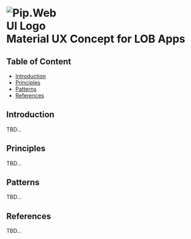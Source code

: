 # <img src="https://github.com/pip-webui/pip-webui/blob/master/assets/Logo.png" alt="Pip.WebUI Logo" style="max-width:30%"> <br/> Material UX Concept for LOB Apps

## Table of Content

- [Introduction](#intro)
- [Principles](#principles)
- [Patterns](#patterns)
- [References](#references)

## <a name="intro"></a> Introduction

TBD...

## <a name="principles"></a> Principles

TBD...

## <a name="patterns"></a> Patterns

TBD...

## <a name="references"></a> References

TBD...
